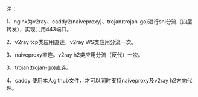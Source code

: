 注：

1、nginx为v2ray、caddy2(naiveproxy)、trojan(trojan-go)进行sni分流（四层转发），实现共用443端口。

2、v2ray tcp类应用直连，v2ray WS类应用分流一次。

3、naiveproxy直连。v2ray h2类应用分流（反代）一次。

3、trojan(trojan-go)直连。

4、caddy 使用本人github文件，才可以同时支持naiveproxy及v2ray h2方向代理。
